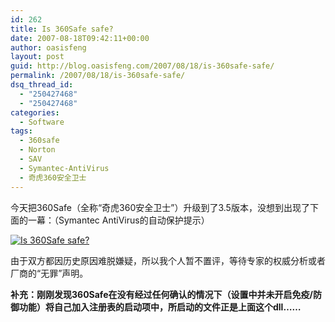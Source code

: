 ```yaml
---
id: 262
title: Is 360Safe safe?
date: 2007-08-18T09:42:11+00:00
author: oasisfeng
layout: post
guid: http://blog.oasisfeng.com/2007/08/18/is-360safe-safe/
permalink: /2007/08/18/is-360safe-safe/
dsq_thread_id:
  - "250427468"
  - "250427468"
categories:
  - Software
tags:
  - 360safe
  - Norton
  - SAV
  - Symantec-AntiVirus
  - 奇虎360安全卫士
---
```

今天把360Safe（全称“奇虎360安全卫士”）升级到了3.5版本，没想到出现了下面的一幕：（Symantec AntiVirus的自动保护提示）

[![Is 360Safe safe?](https://blog.oasisfeng.com/wp-content/uploads/2007/08/360safe.jpg)](http://blog.oasisfeng.com/wp-content/uploads/2007/08/360safe.jpg "Is 360Safe Trojan Horse?")

由于双方都因历史原因难脱嫌疑，所以我个人暂不置评，等待专家的权威分析或者厂商的“无罪”声明。

**补充：刚刚发现360Safe在没有经过任何确认的情况下（设置中并未开启免疫/防御功能）将自己加入注册表的启动项中，所启动的文件正是上面这个dll……**